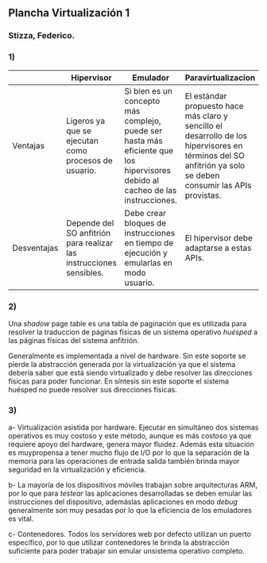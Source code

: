## Plancha Virtualización 1

### Stizza, Federico.

### 1)

|             | Hipervisor | Emulador | Paravirtualizacion |
| ----------- | ---------- | -------- | ------------------ |
| Ventajas    | Ligeros ya que se ejecutan como procesos de usuario. | Si bien es un concepto más complejo, puede ser hasta más eficiente que los hipervisores debido al cacheo de las instrucciones. | El estándar propuesto hace más claro y sencillo el desarrollo de los hipervisores en términos del SO anfitrión ya solo se deben consumir las APIs provistas.|
| Desventajas | Depende del SO anfitrión para realizar las instrucciones sensibles.| Debe crear bloques de instrucciones en tiempo de ejecución y emularlas en modo usuario.| El hipervisor debe adaptarse a estas APIs. |

### 2) 

Una *shadow* page table es una tabla de paginación que es utilizada para resolver la traduccion de páginas físicas de un sistema operativo *huésped* a las páginas físicas del sistema anfitrión.

Generalmente es implementada a nivel de hardware. Sin este soporte se pierde la abstracción generada por la virtualización ya que el sistema debería saber que está siendo virtualizado y debe resolver las direcciones físicas para poder funcionar. En síntesis sin este soporte el sistema huésped no puede resolver sus direcciones físicas.

### 3)

a- Virtualización asistida por hardware.
Ejecutar en simultáneo dos sistemas operativos es muy costoso y este método, aunque es más costoso ya que requiere apoyo del hardware, genera mayor fluidez. Además esta situación es muypropensa a tener mucho flujo de I/O por lo que la separación de la memoria para las operaciones de entrada salida también brinda mayor seguridad en la virtualización y eficiencia.

b- La mayoría de los dispositivos móviles trabajan sobre arquitecturas ARM, por lo que para *testear* las aplicaciones desarrolladas se deben emular las instrucciones del dispositivo, ademáslas aplicaciones en modo *debug* generalmente son muy pesadas por lo que la eficiencia de los emuladores es vital.

c- Contenedores. Todos los servidores web por defecto utilizan un puerto específico, por lo que utilizar contenedores le brinda la abstracción suficiente para poder trabajar sin emular unsistema operativo completo.